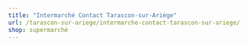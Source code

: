 ```yaml
---
title: "Intermarché Contact Tarascon-sur-Ariège"
url: /tarascon-sur-ariege/intermarche-contact-tarascon-sur-ariege/
shop: supermarché
---
```

